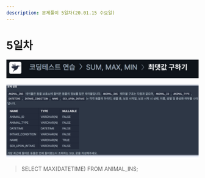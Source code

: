 ```yaml
---
description: 문제풀이 5일차(20.01.15 수요일)
---
```


# 5일차

![](<../.gitbook/assets/image (5).png>)

![](<../.gitbook/assets/image (51).png>)

> SELECT MAX(DATETIME) FROM ANIMAL\_INS;
